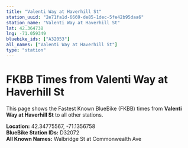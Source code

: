 ```yaml
---
title: "Valenti Way at Haverhill St"
station_uuid: "2e71fa1d-6669-de85-1dec-5fe42b95daa6"
station_name: "Valenti Way at Haverhill St"
lat: 42.364738
lng: -71.059349
bluebike_ids: ["A32053"]
all_names: ["Valenti Way at Haverhill St"]
type: "station"
---
```


# FKBB Times from Valenti Way at Haverhill St

This page shows the Fastest Known BlueBike (FKBB) times from **Valenti Way at Haverhill St** to all other stations.

**Location:** 42.34775567, -71.1356758  
**BlueBike Station IDs:** D32072  
**All Known Names:** Walbridge St at Commonwealth Ave

